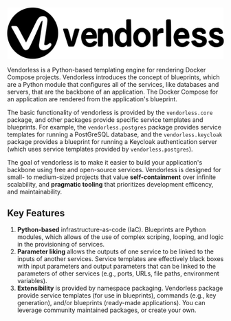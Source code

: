 
![Logo](assets/full.png)

Vendorless is a Python-based templating engine for rendering Docker Compose projects.
Vendorless introduces the concept of blueprints, which are a Python module that configures all of the services, like databases and servers, that are the backbone of an application.
The Docker Compose for an application are rendered from the application's blueprint.

The basic functionality of vendorless is provided by the `vendorless.core` package, and other packages provide specific service templates and blueprints. For example, the `vendorless.postgres` package provides service templates for running a PostGreSQL database, and the `vendorless.keycloak` package provides a blueprint for running a Keycloak authentication server (which uses service templates provided by `vendorless.postgres`).

The goal of vendorless is to make it easier to build your application's backbone using free and open-source services. 
Vendorless is designed for small- to medium-sized projects that value **self-containment** over infinite scalability, and **pragmatic tooling** that prioritizes development efficency, and maintainability. 

## Key Features

1. **Python-based** infrastructure-as-code (IaC). Blueprints are Python modules, which allows of the use of complex scriping, looping, and logic in the provisioning of services.  
2. **Parameter liking** allows the outputs of one service to be linked to the inputs of another services. Service templates are effectively black boxes with input parameters and output parameters that can be linked to the parameters of other services (e.g., ports, URLs, file paths, environment variables).
3. **Extensibility** is provided by namespace packaging. Vendorless package provide service templates (for use in blueprints), commands (e.g., key generation), and/or blueprints (ready-made applications). You can leverage community maintained packages, or create your own. 

